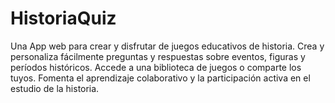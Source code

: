 # HistoriaQuiz
Una App web para crear y disfrutar de juegos educativos de historia. Crea y personaliza fácilmente preguntas y respuestas sobre eventos, figuras y períodos históricos. Accede a una biblioteca de juegos o comparte los tuyos. Fomenta el aprendizaje colaborativo y la participación activa en el estudio de la historia.

